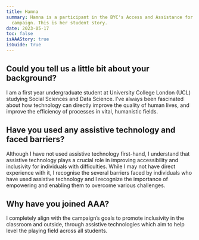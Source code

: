 ```yaml
---
title: Hamna
summary: Hamna is a participant in the BYC's Access and Assistance for All
  campaign. This is her student story.
date: 2023-05-17
toc: false
isAAAStory: true
isGuide: true
---
```

## Could you tell us a little bit about your background?

I am a first year undergraduate student at University College London (UCL) studying Social Sciences and Data Science. I’ve always been fascinated about how technology can directly improve the quality of human lives, and improve the efficiency of processes in vital, humanistic fields.

## Have you used any assistive technology and faced barriers?

Although I have not used assistive technology first-hand, I understand that assistive technology plays a crucial role in improving accessibility and inclusivity for individuals with difficulties. While I may not have direct experience with it, I recognise the several barriers faced by individuals who have used assistive technology and I recognize the importance of empowering and enabling them to overcome various challenges.

## Why have you joined AAA?

I completely align with the campaign’s goals to promote inclusivity in the classroom and outside, through assistive technologies which aim to help level the playing field across all students.